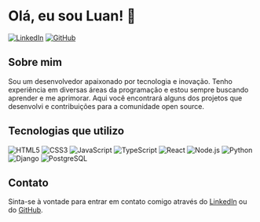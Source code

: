 # Olá, eu sou Luan! 👋

[![LinkedIn](https://img.shields.io/badge/LinkedIn-000?style=for-the-badge&logo=linkedin&logoColor=0A66C2)](https://www.linkedin.com/in/luan-moraes-alencar/)
[![GitHub](https://img.shields.io/badge/GitHub-000?style=for-the-badge&logo=github&logoColor=white)](https://github.com/luanmoraes123)

## Sobre mim

Sou um desenvolvedor apaixonado por tecnologia e inovação. Tenho experiência em diversas áreas da programação e estou sempre buscando aprender e me aprimorar. Aqui você encontrará alguns dos projetos que desenvolvi e contribuições para a comunidade open source.

## Tecnologias que utilizo

![HTML5](https://img.shields.io/badge/HTML5-E34F26?style=for-the-badge&logo=html5&logoColor=white)
![CSS3](https://img.shields.io/badge/CSS3-1572B6?style=for-the-badge&logo=css3&logoColor=white)
![JavaScript](https://img.shields.io/badge/JavaScript-F7DF1E?style=for-the-badge&logo=javascript&logoColor=black)
![TypeScript](https://img.shields.io/badge/TypeScript-007ACC?style=for-the-badge&logo=typescript&logoColor=white)
![React](https://img.shields.io/badge/React-61DAFB?style=for-the-badge&logo=react&logoColor=black)
![Node.js](https://img.shields.io/badge/Node.js-339933?style=for-the-badge&logo=nodedotjs&logoColor=white)
![Python](https://img.shields.io/badge/Python-3776AB?style=for-the-badge&logo=python&logoColor=white)
![Django](https://img.shields.io/badge/Django-092E20?style=for-the-badge&logo=django&logoColor=white)
![PostgreSQL](https://img.shields.io/badge/PostgreSQL-4169E1?style=for-the-badge&logo=postgresql&logoColor=white)

## Contato

Sinta-se à vontade para entrar em contato comigo através do [LinkedIn](https://www.linkedin.com/in/luan-moraes-alencar/) ou do [GitHub](https://github.com/luanmoraes123).
